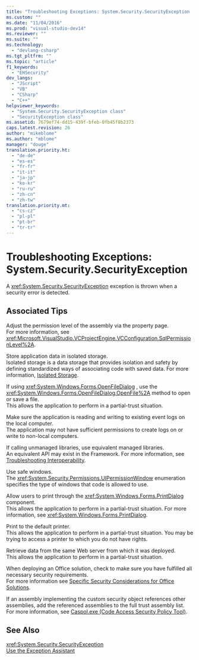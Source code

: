 ```yaml
---
title: "Troubleshooting Exceptions: System.Security.SecurityException | Microsoft Docs"
ms.custom: ""
ms.date: "11/04/2016"
ms.prod: "visual-studio-dev14"
ms.reviewer: ""
ms.suite: ""
ms.technology: 
  - "devlang-csharp"
ms.tgt_pltfrm: ""
ms.topic: "article"
f1_keywords: 
  - "EHSecurity"
dev_langs: 
  - "JScript"
  - "VB"
  - "CSharp"
  - "C++"
helpviewer_keywords: 
  - "System.Security.SecurityException class"
  - "SecurityException class"
ms.assetid: 7679ef74-dd15-439f-bfeb-0fb45f8b2373
caps.latest.revision: 26
author: "mikeblome"
ms.author: "mblome"
manager: "douge"
translation.priority.ht: 
  - "de-de"
  - "es-es"
  - "fr-fr"
  - "it-it"
  - "ja-jp"
  - "ko-kr"
  - "ru-ru"
  - "zh-cn"
  - "zh-tw"
translation.priority.mt: 
  - "cs-cz"
  - "pl-pl"
  - "pt-br"
  - "tr-tr"
---
```

# Troubleshooting Exceptions: System.Security.SecurityException
A <xref:System.Security.SecurityException> exception is thrown when a security error is detected.  
  
## Associated Tips  
 Adjust the permission level of the assembly via the property page.  
 For more information, see <xref:Microsoft.VisualStudio.VCProjectEngine.VCConfiguration.SqlPermissionLevel%2A>.  
  
 Store application data in isolated storage.  
 Isolated storage is a data storage that provides isolation and safety by defining standardized ways of associating code with saved data. For more information, [Isolated Storage](http://msdn.microsoft.com/en-us/Library/aff939d7-9e49-46f2-a8cd-938d3020e94e).  
  
 If using <xref:System.Windows.Forms.OpenFileDialog> , use the <xref:System.Windows.Forms.OpenFileDialog.OpenFile%2A> method to open or save a file.  
 This allows the application to perform in a partial-trust situation.  
  
 Make sure the application is reading and writing to existing event logs on the local computer.  
 The application may not have sufficient permissions to create logs on or write to non-local computers.  
  
 If calling unmanaged libraries, use equivalent managed libraries.  
 An equivalent API may exist in the Framework. For more information, see [Troubleshooting Interoperability](/dotnet/visual-basic/programming-guide/com-interop/troubleshooting-interoperability).  
  
 Use safe windows.  
 The <xref:System.Security.Permissions.UIPermissionWindow> enumeration specifies the type of windows that code is allowed to use.  
  
 Allow users to print through the <xref:System.Windows.Forms.PrintDialog> component.  
 This allows the application to perform in a partial-trust situation. For more information, see <xref:System.Windows.Forms.PrintDialog>.  
  
 Print to the default printer.  
 This allows the application to perform in a partial-trust situation. You may be trying to access a printer to which you do not have rights.  
  
 Retrieve data from the same Web server from which it was deployed.  
 This allows the application to perform in a partial-trust situation.  
  
 When deploying an Office solution, check to make sure you have fulfilled all necessary security requirements.  
 For more information see [Specific Security Considerations for Office Solutions](/office-dev/office-dev/specific-security-considerations-for-office-solutions).  
  
 If an assembly implementing the custom security object references other assemblies, add the referenced assemblies to the full trust assembly list.  
 For more information, see [Caspol.exe (Code Access Security Policy Tool)](http://msdn.microsoft.com/en-us/Library/d2bf6123-7b0c-4e60-87ad-a39a1c3eb2e0).  
  
## See Also  
 <xref:System.Security.SecurityException>   
 [Use the Exception Assistant](../Topic/How%20to:%20Use%20the%20Exception%20Assistant.md)